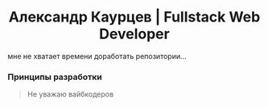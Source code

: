 <h1 align="center">Александр Каурцев | Fullstack Web Developer</h1>

мне не хватает времени доработать репозитории...

### Принципы разработки

> Не уважаю вайбкодеров
